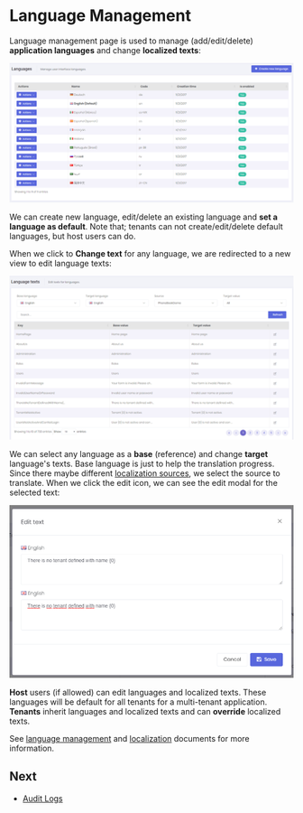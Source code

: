 # Language Management

Language management page is used to manage (add/edit/delete) **application languages** and change **localized texts**:

<img src="images/language-list-core-3.png" alt="Language management" class="img-thumbnail" />

We can create new language, edit/delete an existing language and **set a language as default**. Note that; tenants can not create/edit/delete default languages, but host users can do. 

When we click to **Change text** for any language, we are redirected to a new view to edit language texts:

<img src="images/language-change-text-modal-core-3.png" alt="Language texts" class="img-thumbnail" />

We can select any language as a **base** (reference) and change **target** language's texts. Base language is just to help the translation progress. Since there maybe different [localization sources](https://aspnetboilerplate.com/Pages/Documents/Localization#DocLocalizationSources), we select the source to translate. When we click the edit icon, we can see the edit modal for the selected text:

<img src="images/language-change-text-modal-core-1.png" alt="Language text editing" class="img-thumbnail" />

**Host** users (if allowed) can edit languages and localized texts. These languages will be default for all tenants for a multi-tenant application. **Tenants** inherit languages and localized texts and can **override** localized texts.

See [language management](https://aspnetboilerplate.com/Pages/Documents/Zero/Language-Management) and [localization](https://aspnetboilerplate.com/Pages/Documents/Localization) documents for more information.

## Next

- [Audit Logs](Features-Angular-Audit-Logs)
